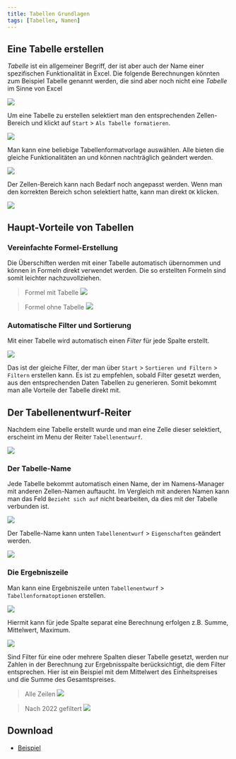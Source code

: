 ```yaml
---
title: Tabellen Grundlagen
tags: [Tabellen, Namen]
---
```


## Eine Tabelle erstellen

*Tabelle* ist ein allgemeiner Begriff, der ist aber auch der Name einer spezifischen Funktionalität in Excel.
Die folgende Berechnungen könnten zum Beispiel Tabelle genannt werden, die sind aber noch nicht eine *Tabelle* im Sinne von Excel 

![](/assets/2022/tables-basics/101-example-cell-range-de.png)

Um eine Tabelle zu erstellen selektiert man den entsprechenden Zellen-Bereich und klickt auf `Start` > `Als Tabelle formatieren`.

![](/assets/2022/tables-basics/102-table-button-on-ribbon-de.png)

Man kann eine beliebige Tabellenformatvorlage auswählen.
Alle bieten die gleiche Funktionalitäten an und können nachträglich geändert werden.

![](/assets/2022/tables-basics/103-table-template-menu-de.png)

Der Zellen-Bereich kann nach Bedarf noch angepasst werden.
Wenn man den korrekten Bereich schon selektiert hatte, kann man direkt `OK` klicken.

![](/assets/2022/tables-basics/104-confirm-range-de.png)

## Haupt-Vorteile von Tabellen 

### Vereinfachte Formel-Erstellung

Die Überschiften werden mit einer Tabelle automatisch übernommen und können in Formeln direkt verwendet werden.
Die so erstellten Formeln sind somit leichter nachzuvollziehen. 

> Formel mit Tabelle
> ![](/assets/2022/tables-basics/201-formula-with-table-de.png)

> Formel ohne Tabelle
> ![](/assets/2022/tables-basics/202-formula-without-table-de.png)

### Automatische Filter und Sortierung

Mit einer Tabelle wird automatisch einen *Filter* für jede Spalte erstellt.

![](/assets/2022/tables-basics/301-sort-filter-table-de.png)

Das ist der gleiche Filter, der man über `Start` > `Sortieren und Filtern` > `Filtern` erstellen kann. 
Es ist zu empfehlen, sobald Filter gesetzt werden, aus den entsprechenden Daten Tabellen zu generieren.
Somit bekommt man alle Vorteile der Tabelle direkt mit.

## Der Tabellenentwurf-Reiter

Nachdem eine Tabelle erstellt wurde und man eine Zelle dieser selektiert, erscheint im Menu der Reiter `Tabellenentwurf`.

![](/assets/2022/tables-basics/401-ribbon-table-de.png)

### Der Tabelle-Name

Jede Tabelle bekommt automatisch einen Name, der im Namens-Manager mit anderen Zellen-Namen auftaucht.
Im Vergleich mit anderen Namen kann man das Feld `Bezieht sich auf` nicht bearbeiten, da dies mit der Tabelle verbunden ist.

![](/assets/2022/tables-basics/501-table-in-name-manager-de.png)

Der Tabelle-Name kann unten `Tabellenentwurf` > `Eigenschaften` geändert werden.

![](/assets/2022/tables-basics/502-ribbon-table-properties-de.png)

### Die Ergebniszeile

Man kann eine Ergebniszeile unten `Tabellenentwurf` > `Tabellenformatoptionen` erstellen.

![](/assets/2022/tables-basics/601-checkbox-total-row-de.png)

Hiermit kann für jede Spalte separat eine Berechnung erfolgen z.B. Summe, Mittelwert, Maximum. 

![](/assets/2022/tables-basics/603-total-operation-drop-down-de.png)

Sind Filter für eine oder mehrere Spalten dieser Tabelle gesetzt, werden nur Zahlen in der Berechnung zur Ergebnisspalte berücksichtigt, die dem Filter entsprechen.
Hier ist ein Beispiel mit dem Mittelwert des Einheitspreises und die Summe des Gesamtspreises.

> Alle Zeilen
> ![](/assets/2022/tables-basics/604-subtotal-without-filter-de.png)

> Nach 2022 gefiltert
> ![](/assets/2022/tables-basics/605-subtotal-with-filter-de.png)

## Download

- [Beispiel](/assets/2022/tables-basics/01-tables-basics-example-de.xlsx)
